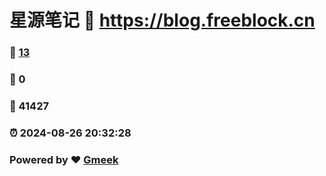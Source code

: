 # 星源笔记 :link: https://blog.freeblock.cn 
### :page_facing_up: [13](https://blog.freeblock.cn/tag.html) 
### :speech_balloon: 0 
### :hibiscus: 41427 
### :alarm_clock: 2024-08-26 20:32:28 
### Powered by :heart: [Gmeek](https://github.com/Meekdai/Gmeek)
